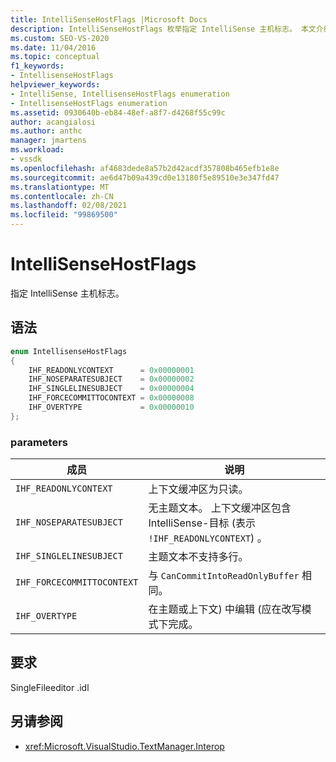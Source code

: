 ```yaml
---
title: IntelliSenseHostFlags |Microsoft Docs
description: IntelliSenseHostFlags 枚举指定 IntelliSense 主机标志。 本文介绍枚举值。
ms.custom: SEO-VS-2020
ms.date: 11/04/2016
ms.topic: conceptual
f1_keywords:
- IntellisenseHostFlags
helpviewer_keywords:
- IntelliSense, IntellisenseHostFlags enumeration
- IntellisenseHostFlags enumeration
ms.assetid: 0930640b-eb84-48ef-a8f7-d4268f55c99c
author: acangialosi
ms.author: anthc
manager: jmartens
ms.workload:
- vssdk
ms.openlocfilehash: af4683dede8a57b2d42acdf357808b465efb1e8e
ms.sourcegitcommit: ae6d47b09a439cd0e13180f5e89510e3e347fd47
ms.translationtype: MT
ms.contentlocale: zh-CN
ms.lasthandoff: 02/08/2021
ms.locfileid: "99869500"
---
```

# <a name="intellisensehostflags"></a>IntelliSenseHostFlags
指定 IntelliSense 主机标志。

## <a name="syntax"></a>语法

```cpp
enum IntellisenseHostFlags
{
    IHF_READONLYCONTEXT      = 0x00000001
    IHF_NOSEPARATESUBJECT    = 0x00000002
    IHF_SINGLELINESUBJECT    = 0x00000004
    IHF_FORCECOMMITTOCONTEXT = 0x00000008
    IHF_OVERTYPE             = 0x00000010
};
```

### <a name="parameters"></a>parameters

|成员|说明|
|-------------|-----------------|
|`IHF_READONLYCONTEXT`|上下文缓冲区为只读。|
|`IHF_NOSEPARATESUBJECT`|无主题文本。 上下文缓冲区包含 IntelliSense-目标 (表示 `!IHF_READONLYCONTEXT`) 。|
|`IHF_SINGLELINESUBJECT`|主题文本不支持多行。|
|`IHF_FORCECOMMITTOCONTEXT`|与 `CanCommitIntoReadOnlyBuffer` 相同。|
|`IHF_OVERTYPE`|在主题或上下文) 中编辑 (应在改写模式下完成。|

## <a name="requirements"></a>要求
 SingleFileeditor .idl

## <a name="see-also"></a>另请参阅
- <xref:Microsoft.VisualStudio.TextManager.Interop>
